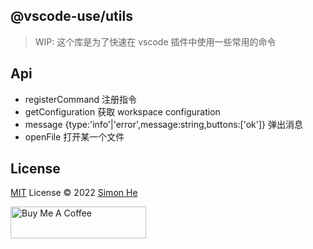 ## @vscode-use/utils

> WIP: 这个库是为了快速在 vscode 插件中使用一些常用的命令

## Api

- registerCommand 注册指令
- getConfiguration 获取 workspace configuration
- message {type:'info'|'error',message:string,buttons:['ok']} 弹出消息
- openFile 打开某一个文件

## License

[MIT](./LICENSE) License © 2022 [Simon He](https://github.com/Simon-He95)

<a href="https://github.com/Simon-He95/sponsor" target="_blank"><img src="https://cdn.buymeacoffee.com/buttons/default-orange.png" alt="Buy Me A Coffee" style="height: 51px !important;width: 217px !important;" ></a>
